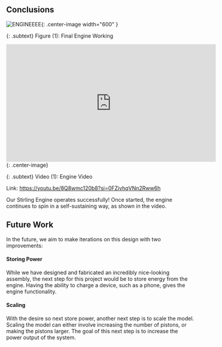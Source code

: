 ## Conclusions
![ENGINEEEE](https://eliaswheatfall.github.io/StirlingEngineOne/assets/EngineW.png){: .center-image width="600" }

{: .subtext}
Figure (1): Final Engine Working

<iframe width="560" height="315" src="https://www.youtube.com/embed/8Q8wmc120b8?si=03L6Gi5GpG7VMiyP" title="YouTube video player" frameborder="0" allow="accelerometer; autoplay; clipboard-write; encrypted-media; gyroscope; picture-in-picture; web-share" allowfullscreen></iframe>{: .center-image}

{: .subtext}
Video (1): Engine Video

Link: https://youtu.be/8Q8wmc120b8?si=0FZivhqVNn2Rww6h

Our Stirling Engine operates successfully! Once started, the engine continues to spin in a self-sustaining way, as shown in the video.

## Future Work
In the future, we aim to make iterations on this design with two improvements:

#### Storing Power
While we have designed and fabricated an incredibly nice-looking assembly, the next step for this project would be to store energy from the engine. Having the ability to charge a device, such as a phone, gives the engine functionality.

#### Scaling
With the desire so next store power, another next step is to scale the model. Scaling the model can either involve increasing the number of pistons, or making the pistons larger. The goal of this next step is to increase the power output of the system.

